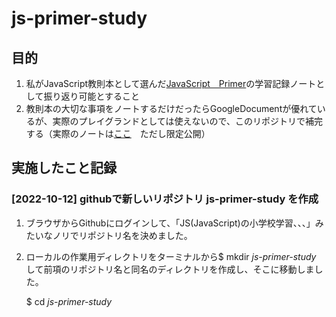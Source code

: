 # js-primer-study  

## 目的  

1. 私がJavaScript教則本として選んだ[JavaScript　Primer](https://jsprimer.net/)の学習記録ノートとして振り返り可能とすること  
1. 教則本の大切な事項をノートするだけだったらGoogleDocumentが優れているが、実際のプレイグランドとしては使えないので、このリポジトリで補完する（実際のノートは[ここ](https://docs.google.com/document/d/19ZSQ25mYEGXZvKF9ILHM695dGOrU9meK63W5PBmzHYA/edit#heading=h.ob8z6lr3yyo1)　ただし限定公開）  

## 実施したこと記録  

### [2022-10-12] githubで新しいリポジトリ js-primer-study を作成  

1. ブラウザからGithubにログインして、「JS(JavaScript)の小学校学習、、、」みたいなノリでリポジトリ名を決めました。
1. ローカルの作業用ディレクトリをターミナルから$  mkdir *js-primer-study*  して前項のリポジトリ名と同名のディレクトリを作成し、そこに移動しました。  

   $ cd *js-primer-study*

